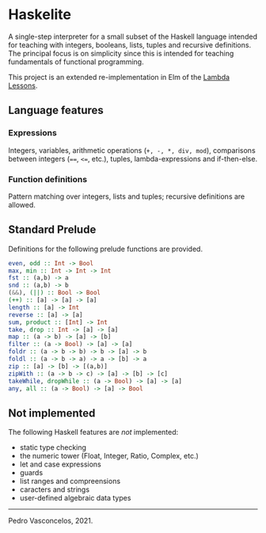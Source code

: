 
# Haskelite

A single-step interpreter for a small subset of the Haskell language
intended for teaching with integers, booleans, lists, tuples and
recursive definitions. The principal focus is on simplicity since this
is intended for teaching fundamentals of functional programming.

This project is an extended re-implementation in Elm of the [Lambda
Lessons](https://stevekrouse.com/hs.js/).

## Language features

### Expressions

Integers, variables, arithmetic operations (`+, -, *, div, mod`),
comparisons between integers (`==`, `<=`, etc.), tuples,
lambda-expressions and if-then-else.

### Function definitions

Pattern matching over integers, lists and tuples; recursive
definitions are allowed.


## Standard Prelude

Definitions for the following prelude functions are provided.

~~~haskell
even, odd :: Int -> Bool
max, min :: Int -> Int -> Int
fst :: (a,b) -> a
snd :: (a,b) -> b
(&&), (||) :: Bool -> Bool
(++) :: [a] -> [a] -> [a]
length :: [a] -> Int
reverse :: [a] -> [a]
sum, product :: [Int] -> Int
take, drop :: Int -> [a] -> [a]
map :: (a -> b) -> [a] -> [b]
filter :: (a -> Bool) -> [a] -> [a]
foldr :: (a -> b -> b) -> b -> [a] -> b
foldl :: (a -> b -> a) -> a -> [b] -> a
zip :: [a] -> [b] -> [(a,b)]
zipWith :: (a -> b -> c) -> [a] -> [b] -> [c]
takeWhile, dropWhile :: (a -> Bool) -> [a] -> [a]
any, all :: (a -> Bool) -> [a] -> Bool
~~~

## Not implemented

The following Haskell features are *not* implemented:

* static type checking 
* the numeric tower (Float, Integer, Ratio, Complex, etc.)
* let and case expressions
* guards
* list ranges and compreensions
* caracters and strings
* user-defined algebraic data types

----

Pedro Vasconcelos, 2021.
